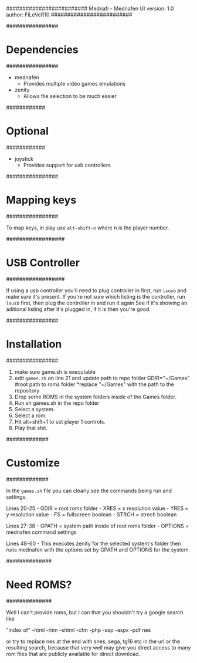 #########################
Mednafi - Mednafen UI
version: 1.0
author: FiLeVeR10
#########################

################
# Dependencies #
################

- mednafen
	- Provides multiple video games emulations
- zenity
	- Allows file selection to be much easier

############
# Optional #
############

- joystick
	- Provides support for usb controllers

################
# Mapping keys #
################

To map keys, in play use `alt-shift-n` where n is the player number.

##################
# USB Controller #
##################

If using a usb controller you'll need to plug controller in first, run `lsusb` and make sure it's present.
If you're not sure which listing is the controller, run `lsusb` first, then plug the controller in and run it again
See if it's showing an aditional listing after it's plugged in, if it is then you're good.

################
# Installation #
################

1. make sure game.sh is executable
2. edit `games.sh` on line 21 and update path to repo folder
	GDIR="~/Games" #root path to roms folder
	*replace "~/Games" with the path to the repository
3. Drop some ROMS in the system folders inside of the Games folder.
4. Run sh games.sh in the repo folder
5. Select a system.
6. Select a rom.
7. Hit alt+shift+1 to set player 1 controls.
7. Play that shit.

#############
# Customize #
#############

In the `games.sh` file you can clearly see the commands being run and settings.

Lines 20-25
	- GDIR = root roms folder
	- XRES = x resolution value
	- YRES = y resolution value
	- FS = fullscreen boolean 
	- STRCH = strech boolean

Lines 27-38
	- GPATH = system path inside of root roms folder
	- OPTIONS = mednafen command settings

Lines 48-60
	- This executes zenity for the selected system's folder then runs mednafen with the options set by GPATH and OPTIONS for the system.

##############
# Need ROMS? #
##############

Well I can't provide roms, but I can that you shouldn't try a google search like

"index of" -html -htm -shtml -cfm -php -asp -aspx -pdf nes

or try to replace nes at the end with snes, sega, tg16 etc in the url or the resulting search,
because that very well may give you direct access to many rom files that are publicly available for direct download.